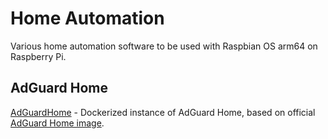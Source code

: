 # Home Automation

Various home automation software to be used with Raspbian OS arm64 on Raspberry Pi.  
## AdGuard Home

[AdGuardHome](AdGuardHome/readme.md) - 
Dockerized instance of AdGuard Home, based on official [AdGuard Home image](https://hub.docker.com/r/adguard/adguardhome).
